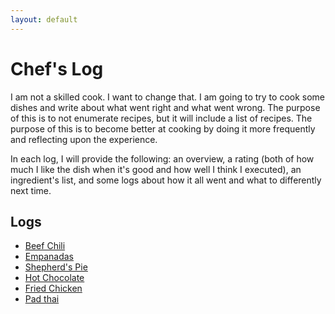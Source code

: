 ```yaml
---
layout: default
---
```


# Chef's Log
I am not a skilled cook. I want to change that. I am going to try to cook some dishes and write about what went right and what went wrong. The purpose of this is to not enumerate recipes, but it will include a list of recipes. The purpose of this is to become better at cooking by doing it more frequently and reflecting upon the experience.

In each log, I will provide the following: an overview, a rating (both of how much I like the dish when it's good and how well I think I executed), an ingredient's list, and some logs about how it all went and what to differently next time.

## Logs
- [Beef Chili](./chefs_log/beef_chili.html)
- [Empanadas](./chefs_log/empanadas.html)
- [Shepherd's Pie](./chefs_log/shepherds_pie.html)
- [Hot Chocolate](./chefs_log/hot_chocolate.html)
- [Fried Chicken](./chefs_log/fried_chicken.html)
- [Pad thai](./chefs_log/pad_thai.html)
